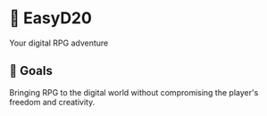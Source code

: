 # 🎲 EasyD20

Your digital RPG adventure

## 🎯 Goals

Bringing RPG to the digital world without compromising the player's freedom and creativity.
